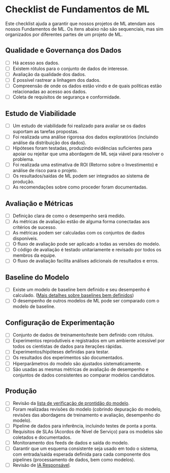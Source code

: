 # Checklist de Fundamentos de ML

Este checklist ajuda a garantir que nossos projetos de ML atendam aos nossos Fundamentos de ML. Os itens abaixo não são sequenciais, mas sim organizados por diferentes partes de um projeto de ML.

## Qualidade e Governança dos Dados

- [ ] Há acesso aos dados.
- [ ] Existem rótulos para o conjunto de dados de interesse.
- [ ] Avaliação da qualidade dos dados.
- [ ] É possível rastrear a linhagem dos dados.
- [ ] Compreensão de onde os dados estão vindo e de quais políticas estão relacionadas ao acesso aos dados.
- [ ] Coleta de requisitos de segurança e conformidade.

## Estudo de Viabilidade

- [ ] Um estudo de viabilidade foi realizado para avaliar se os dados suportam as tarefas propostas.
- [ ] Foi realizada uma análise rigorosa dos dados exploratórios (incluindo análise da distribuição dos dados).
- [ ] Hipóteses foram testadas, produzindo evidências suficientes para apoiar ou rejeitar que uma abordagem de ML seja viável para resolver o problema.
- [ ] Foi realizada uma estimativa de ROI (Retorno sobre o Investimento) e análise de risco para o projeto.
- [ ] Os resultados/saídas de ML podem ser integrados ao sistema de produção.
- [ ] As recomendações sobre como proceder foram documentadas.

## Avaliação e Métricas

- [ ] Definição clara de como o desempenho será medido.
- [ ] As métricas de avaliação estão de alguma forma conectadas aos critérios de sucesso.
- [ ] As métricas podem ser calculadas com os conjuntos de dados disponíveis.
- [ ] O fluxo de avaliação pode ser aplicado a todas as versões do modelo.
- [ ] O código de avaliação é testado unitariamente e revisado por todos os membros da equipe.
- [ ] O fluxo de avaliação facilita análises adicionais de resultados e erros.

## Baseline do Modelo

- [ ] Existe um modelo de baseline bem definido e seu desempenho é calculado. ([Mais detalhes sobre baselines bem definidos](ml-model-checklist.md#is-there-a-well-defined-baseline-is-the-model-performing-better-than-the-baseline))
- [ ] O desempenho de outros modelos de ML pode ser comparado com o modelo de baseline.

## Configuração de Experimentação

- [ ] Conjunto de dados de treinamento/teste bem definido com rótulos.
- [ ] Experimentos reprodutíveis e registrados em um ambiente acessível por todos os cientistas de dados para iterações rápidas.
- [ ] Experimentos/hipóteses definidas para testar.
- [ ] Os resultados dos experimentos são documentados.
- [ ] Hiperparâmetros do modelo são ajustados sistematicamente.
- [ ] São usadas as mesmas métricas de avaliação de desempenho e conjuntos de dados consistentes ao comparar modelos candidatos.

## Produção

- [ ] Revisão da [lista de verificação de prontidão do modelo](ml-model-checklist.md).
- [ ] Foram realizadas revisões do modelo (cobrindo depuração do modelo, revisões das abordagens de treinamento e avaliação, desempenho do modelo).
- [ ] Pipeline de dados para inferência, incluindo testes de ponta a ponta.
- [ ] Requisitos de SLAs (Acordos de Nível de Serviço) para os modelos são coletados e documentados.
- [ ] Monitoramento dos feeds de dados e saída do modelo.
- [ ] Garantir que um esquema consistente seja usado em todo o sistema, com entrada/saída esperada definida para cada componente dos pipelines (processamento de dados, bem como modelos).
- [ ] Revisão de [IA Responsável](responsible-ai.md).
